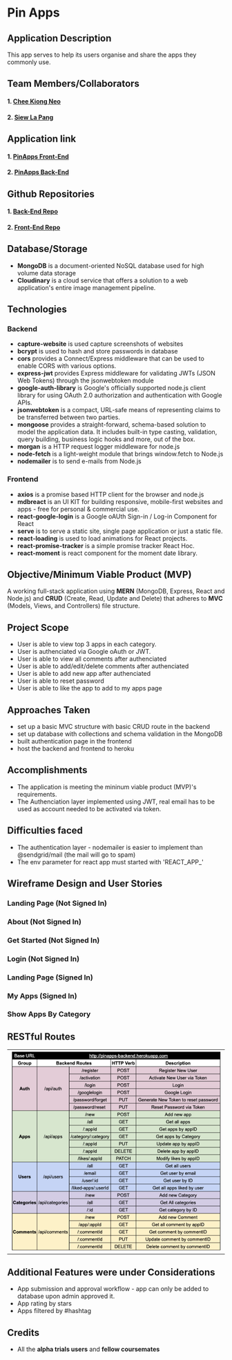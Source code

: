 # Pin Apps

## Application Description
This app serves to help its users organise and share the apps they commonly use.

## Team Members/Collaborators
#### 1. [Chee Kiong Neo](https://github.com/neocheekiong/)
#### 2. [Siew La Pang](https://github.com/siewla/)

## Application link
#### 1. [PinApps Front-End](https://pinapps.herokuapp.com/)
#### 2. [PinApps Back-End](http://pinapps-backend.herokuapp.com/api/apps/all)

## Github Repositories
#### 1. [Back-End Repo](https://github.com/siewla/pinapps-backend)
#### 2. [Front-End Repo](https://github.com/siewla/pinapps-frontend)

## Database/Storage
* **MongoDB** is a document-oriented NoSQL database used for high volume data storage
* **Cloudinary** is a cloud service that offers a solution to a web application's entire image management pipeline.

## Technologies
### Backend
* **capture-website** is used capture screenshots of websites
* **bcrypt** is used to hash and store passwords in database
* **cors** provides a Connect/Express middleware that can be used to enable CORS with various options.
* **express-jwt**  provides Express middleware for validating JWTs (JSON Web Tokens) through the jsonwebtoken module
* **google-auth-library** is Google's officially supported node.js client library for using OAuth 2.0 authorization and authentication with Google APIs.
* **jsonwebtoken** is a compact, URL-safe means of representing claims to be transferred between two parties. 
* **mongoose** provides a straight-forward, schema-based solution to model the application data. It includes built-in type casting, validation, query building, business logic hooks and more, out of the box.
* **morgan** is a HTTP request logger middleware for node.js
* **node-fetch** is a light-weight module that brings window.fetch to Node.js
* **nodemailer** is to send e-mails from Node.js

### Frontend
* **axios** is a promise based HTTP client for the browser and node.js
* **mdbreact** is an UI KIT for building responsive, mobile-first websites and apps - free for personal & commercial use.
* **react-google-login** is a Google oAUth Sign-in / Log-in Component for React
* **serve** is to serve a static site, single page application or just a static file.
* **react-loading** is used to load animations for React projects. 
* **react-promise-tracker** is a simple promise tracker React Hoc. 
* **react-moment** is react component for the moment date library.

## Objective/Minimum Viable Product (MVP)
A working full-stack application using  **MERN** (MongoDB, Express, React and Node.js) and **CRUD** (Create, Read, Update and Delete) that adheres to **MVC** (Models, Views, and Controllers) file structure.

## Project Scope
* User is able to view top 3 apps in each category.
* User is authenciated via Google oAuth or JWT.
* User is able to view all comments after authenciated
* User is able to add/edit/delete comments after authenciated
* User is able to add new app after authenciated
* User is able to reset password
* User is able to like the app to add to my apps page

## Approaches Taken
* set up a basic MVC structure with basic CRUD route in the backend
* set up database with collections and schema validation in the MongoDB
* built authentication page in the frontend
* host the backend and frontend to heroku

## Accomplishments
* The application is meeting the mininum viable product (MVP)'s requirements.
* The Authenciation layer implemented using JWT, real email has to be used as account needed to be activated via token. 

## Difficulties faced
* The authentication layer - nodemailer is easier to implement than @sendgrid/mail (the mail will go to spam)
* The env parameter for react app must started with 'REACT_APP_'

## Wireframe Design and User Stories
### Landing Page (Not Signed In)
### About (Not Signed In)
### Get Started (Not Signed In)
### Login (Not Signed In)
### Landing Page (Signed In) 
### My Apps (Signed In)
### Show Apps By Category

## RESTful Routes
<table><tr><td>
 <img src="/routes.png" />
</td></tr></table>

## Additional Features were under Considerations
* App submission and approval workflow - app can only be added to database upon admin approved it.
* App rating by stars
* Apps filtered by #hashtag

## Credits
* All the **alpha trials users** and **fellow coursemates** 
